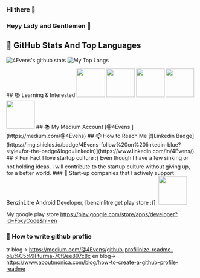 ### Hi there 👋
### Heyy Lady and Gentlemen 👋
## 📌 GitHub Stats And Top Languages
<p float="center">
  <img  src="https://github-readme-stats.vercel.app/api?username=4Evens&show_icons=true&count_private=true&hide=contribs,issues" alt="4Evens's github stats" />
  <img  src="https://github-readme-stats.vercel.app/api/top-langs/?username=4Evens&layout=compact&hide=html,css" alt="My Top Langs" />
</p>
## 📚 Learning & Interested
<code><img height="75" src="https://image.flaticon.com/icons/svg/882/882710.svg"></code>
<code><img height="75" src="https://image.flaticon.com/icons/svg/917/917316.svg"></code>
<code><img height="75" src="https://image.flaticon.com/icons/svg/887/887813.svg"></code>
<code><img height="75" src="https://www.vectorlogo.zone/logos/swift/swift-ar21.svg"></code>
<code><img height="75" src="https://image.flaticon.com/icons/svg/3288/3288086.svg"></code>
## 📚 My Medium Account
[@4Evens ](https://medium.com/@4Evens)
## 📫 How to Reach Me
[![Linkedin Badge](https://img.shields.io/badge/4Evens-follow%20on%20linkedin-blue?style=for-the-badge&logo=linkedin)](https://www.linkedin.com/in/4Evens/)
## ⚡ Fun Fact
I love startup culture :)
Even though I have a few sinking or not holding ideas, I will contribute to the startup culture without giving up, for a better world.
### 🔭 Start-up companies that I actively support
BenzinLitre Android Developer, [benzinlitre get play store :)].
<code><img height="75" src="https://www.benzinlitre.com/public/site/tema2/image/logo.svg"></code>

[benzinlitre get play store :)]: https://play.google.com/store/apps/details?id=com.benzinlitre.app&hl=en

My google play store https://play.google.com/store/apps/developer?id=FoxyCode&hl=en

### 🤔 How to write github proflie

tr blog-> https://medium.com/@4Evens/github-profilinize-readme-olu%C5%9Fturma-70f9ee897c8c
en blog-> https://www.aboutmonica.com/blog/how-to-create-a-github-profile-readme
<!--
**4Evens/4Evens** is a ✨ _special_ ✨ repository because its `README.md` (this file) appears on your GitHub profile.
Here are some ideas to get you started:
- 🔭 I’m currently working on ...
- 🌱 I’m currently learning ...
- 👯 I’m looking to collaborate on ...
- 🤔 I’m looking for help with ...
- 💬 Ask me about ...
- 📫 How to reach me: ...
- 😄 Pronouns: ...
- ⚡ Fun fact: ...
-->
<!--
**4Evens/4Evens** is a ✨ _special_ ✨ repository because its `README.md` (this file) appears on your GitHub profile.

Here are some ideas to get you started:

- 🔭 I’m currently working on ...
- 🌱 I’m currently learning ...
- 👯 I’m looking to collaborate on ...
- 🤔 I’m looking for help with ...
- 💬 Ask me about ...
- 📫 How to reach me: ...
- 😄 Pronouns: ...
- ⚡ Fun fact: ...
-->
